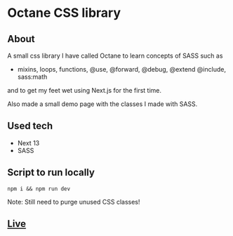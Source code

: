 # Octane CSS library

## About

A small css library I have called Octane to learn concepts of SASS such as

- mixins, loops, functions, @use, @forward, @debug, @extend @include, sass:math

and to get my feet wet using Next.js for the first time.

Also made a small demo page with the classes I made with SASS.

## Used tech

- Next 13
- SASS

## Script to run locally

`npm i && npm run dev`

Note: Still need to purge unused CSS classes!

## [Live](https://octane-css-library.netlify.app)
